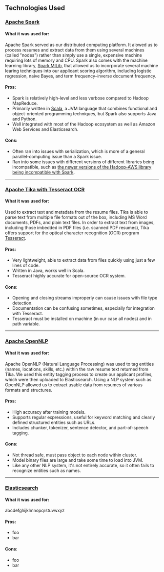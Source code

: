 
## Technologies Used

### [Apache Spark](http://spark.apache.org/) 

#### What it was used for:

Apache Spark served as our distributed computing platform.  It alowed us to process resumes and extract data from them using several machines (called "nodes") rather than simply use a single, expensive machine requiring lots of memory and CPU.  Spark also comes with the machine learning library, [Spark MlLib](http://spark.apache.org/docs/latest/mllib-guide.html), that allowed us to incorporate several machine learing techniques into our applicant scoring algorithm, including logistic regression, naive Bayes, and term frequency–inverse document frequency.

#### Pros:

* Spark is relatively high-level and less verbose compared to Hadoop MapReduce.  
* Primarily written in [Scala](http://www.scala-lang.org/), a JVM language that combines functional and object-oriented programming techniques, but Spark also supports Java and Python.
* Well integrated with most of the Hadoop ecosystem as well as Amazon Web Services and Elasticsearch.

#### Cons:

* Often ran into issues with serialization, which is more of a general parallel-computing issue than a Spark issue.
* Ran into some issues with different versions of different libraries being incompatible, such as [the newer versions of the Hadoop-AWS library being incompatible with Spark](https://issues.apache.org/jira/browse/HADOOP-12420).

---

### [Apache Tika with Tesseract OCR](https://tika.apache.org/)

#### What it was used for:

Used to extract text and metadata from the resume files.  Tika is able to parse text from multiple file formats out of the box, including MS Word documents, PDFs, and plain text files.  In order to extract text from images, including those imbedded in PDF files (i.e. scanned PDF resumes), Tika offers support for the optical character recognition (OCR) program [Tesseract](https://github.com/tesseract-ocr/tesseract).

#### Pros:

* Very lightweight, able to extract data from files quickly using just a few lines of code.
* Written in Java, works well in Scala.
* Tesseract highly accurate for open-source OCR system.

#### Cons:

* Opening and closing streams improperly can cause issues with file type detection.
* Documentation can be confusing sometimes, especially for integration with Tesseract.
* Tesseract must be installed on machine (in our case all nodes) and in path variable.

---

### [Apache OpenNLP](https://opennlp.apache.org/)


#### What it was used for:

Apache OpenNLP (Natural Language Processing) was used to tag entities (names, locations, skills, etc.) within the raw resume text returned from Tika.  We used this entity tagging process to create our applicant profiles, which were then uploaded to Elasticsearch.  Using a NLP system such as OpenNLP allowed us to extract usable data from resumes of various formats and structures.

#### Pros:

* High accuracy after training models.
* Supports regular expressions, useful for keyword matching and clearly defined structured entities such as URLs.
* Includes chunker, tokenizer, sentence detector, and part-of-speech tagging.

#### Cons:

* Not thread safe, must pass object to each node within cluster.
* Model binary files are large and take some time to load into JVM.
* Like any other NLP system, it's not entirely accurate, so it often fails to recognize entities such as names.

---

### [Elasticsearch](https://www.elastic.co/products/elasticsearch)

#### What it was used for:

abcdefghijklmnopqrstuvwxyz

#### Pros:

* foo
* bar

#### Cons:

* foo
* bar
